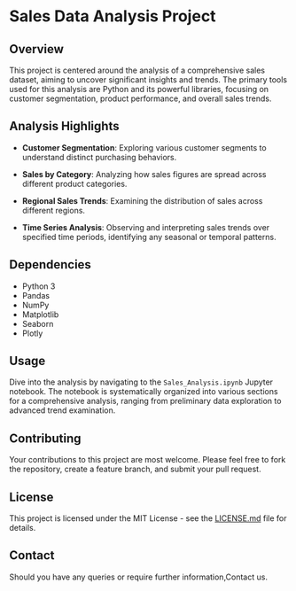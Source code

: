 # Sales Data Analysis Project

## Overview
This project is centered around the analysis of a comprehensive sales dataset, aiming to uncover significant insights and trends. The primary tools used for this analysis are Python and its powerful libraries, focusing on customer segmentation, product performance, and overall sales trends.


## Analysis Highlights
- **Customer Segmentation**: Exploring various customer segments to understand distinct purchasing behaviors.

- **Sales by Category**: Analyzing how sales figures are spread across different product categories.

- **Regional Sales Trends**: Examining the distribution of sales across different regions.

- **Time Series Analysis**: Observing and interpreting sales trends over specified time periods, identifying any seasonal or temporal patterns.

## Dependencies
- Python 3
- Pandas
- NumPy
- Matplotlib
- Seaborn
- Plotly


## Usage
Dive into the analysis by navigating to the `Sales_Analysis.ipynb` Jupyter notebook. The notebook is systematically organized into various sections for a comprehensive analysis, ranging from preliminary data exploration to advanced trend examination.
## Contributing
Your contributions to this project are most welcome. Please feel free to fork the repository, create a feature branch, and submit your pull request.

## License
This project is licensed under the MIT License - see the [LICENSE.md](LICENSE.md) file for details.


## Contact
Should you have any queries or require further information,Contact us.
